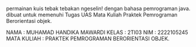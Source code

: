 permainan kuis tebak tebakan ngeselin! dengan bahasa pemrograman java. 
dibuat untuk memenuhi Tugas UAS Mata Kuliah Praktek Pemrograman Berorientasi objek.


NAMA : MUHAMAD HANDIKA MAWARDI
KELAS : 2TI03
NIM : 2222105245
MATA KULIAH : PRAKTEK PEMROGRAMAN BERORIENTASI OBJEK.
